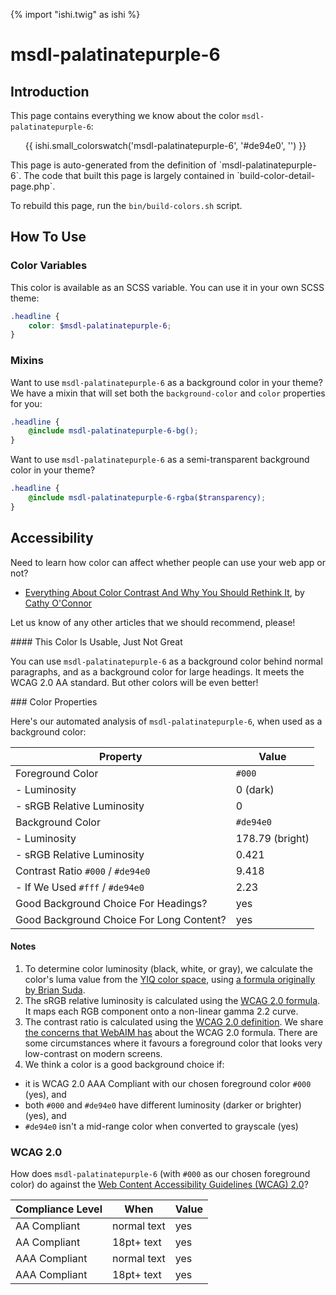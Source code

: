 {% import "ishi.twig" as ishi %}
# msdl-palatinatepurple-6

## Introduction

This page contains everything we know about the color `msdl-palatinatepurple-6`:

<div class="grid">
    <div class="cell">
        <div class="swatch">
            <ul>
                {{ ishi.small_colorswatch('msdl-palatinatepurple-6', '#de94e0', '') }}
            </ul>
        </div>
    </div>
</div>

<div class="callout callout--info" markdown="1">
This page is auto-generated from the definition of `msdl-palatinatepurple-6`. The code that built this page is largely contained in `build-color-detail-page.php`.

To rebuild this page, run the `bin/build-colors.sh` script.
</div>

## How To Use

### Color Variables

This color is available as an SCSS variable. You can use it in your own SCSS theme:

```scss
.headline {
    color: $msdl-palatinatepurple-6;
}
```

### Mixins

Want to use `msdl-palatinatepurple-6` as a background color in your theme? We have a mixin that will set both the `background-color` and `color` properties for you:

```scss
.headline {
    @include msdl-palatinatepurple-6-bg();
}
```

Want to use `msdl-palatinatepurple-6` as a semi-transparent background color in your theme?

```scss
.headline {
    @include msdl-palatinatepurple-6-rgba($transparency);
}
```

## Accessibility

Need to learn how color can affect whether people can use your web app or not?

* [Everything About Color Contrast And Why You Should Rethink It](https://www.smashingmagazine.com/2014/10/color-contrast-tips-and-tools-for-accessibility/), by [Cathy O'Connor](http://www.twitter.com/cagocon)

Let us know of any other articles that we should recommend, please!
<div class="callout callout--warning" markdown="1">
#### This Color Is Usable, Just Not Great

You can use `msdl-palatinatepurple-6` as a background color behind normal paragraphs, and as a background color for large headings. It meets the WCAG 2.0 AA standard. But other colors will be even better!
</div>
### Color Properties

Here's our automated analysis of `msdl-palatinatepurple-6`, when used as a background color:

Property | Value
---------|------
Foreground Color | `#000`
- Luminosity | 0 (dark)
- sRGB Relative Luminosity | 0
Background Color | `#de94e0`
- Luminosity | 178.79 (bright)
- sRGB Relative Luminosity | 0.421
Contrast Ratio `#000` / `#de94e0` | 9.418
- If We Used `#fff` / `#de94e0` | 2.23
Good Background Choice For Headings? | yes
Good Background Choice For Long Content? | yes

#### Notes

1. To determine color luminosity (black, white, or gray), we calculate the color's luma value from the [YIQ color space](https://en.wikipedia.org/wiki/YIQ), using [a formula originally by Brian Suda](https://24ways.org/2010/calculating-color-contrast/).
1. The sRGB relative luminosity is calculated using the [WCAG 2.0 formula](https://www.w3.org/TR/WCAG20/#relativeluminancedef). It maps each RGB component onto a non-linear gamma 2.2 curve.
1. The contrast ratio is calculated using the [WCAG 2.0 definition](https://www.w3.org/TR/2008/REC-WCAG20-20081211/#contrast-ratiodef). We share [the concerns that WebAIM has](http://webaim.org/blog/wcag-2-1-feedback/) about the WCAG 2.0 formula. There are some circumstances where it favours a foreground color that looks very low-contrast on modern screens.
1. We think a color is a good background choice if:
  - it is WCAG 2.0 AAA Compliant with our chosen foreground color `#000` (yes), and
  - both `#000` and `#de94e0` have different luminosity (darker or brighter) (yes), and
  - `#de94e0` isn't a mid-range color when converted to grayscale (yes)

### WCAG 2.0

How does `msdl-palatinatepurple-6` (with `#000` as our chosen foreground color) do against the [Web Content Accessibility Guidelines (WCAG) 2.0](https://www.w3.org/TR/WCAG20/)?

Compliance Level | When | Value
-----------------|------|------
AA Compliant | normal text | yes
AA Compliant | 18pt+ text | yes
AAA Compliant | normal text | yes
AAA Compliant | 18pt+ text | yes
